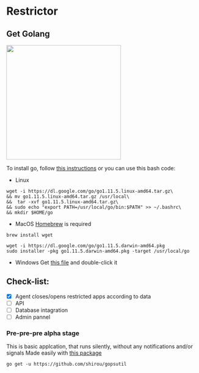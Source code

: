 # Restrictor

## Get Golang
<img src="https://proxy.duckduckgo.com/iu/?u=https%3A%2F%2Fcdn-images-1.medium.com%2Fmax%2F1200%2F1*mUjcwJ7INewkUIVWFJVRUA.jpeg&f=1" width=300>

To install go, follow [this instructions](https://golang.org/doc/install) or you can use this bash code:
- Linux
```
wget -i https://dl.google.com/go/go1.11.5.linux-amd64.tar.gz\
&& mv go1.11.5.linux-amd64.tar.gz /usr/local\
&&  tar -xvf go1.11.5.linux-amd64.tar.gz\
&& sudo echo "export PATH=/usr/local/go/bin:$PATH" >> ~/.bashrc\
&& mkdir $HOME/go
```

- MacOS
[Homebrew](https://brew.sh/) is required
```
brew install wget
```
```
wget -i https://dl.google.com/go/go1.11.5.darwin-amd64.pkg
sudo installer -pkg go1.11.5.darwin-amd64.pkg -target /usr/local/go
```
- Windows
Get [this file](https://dl.google.com/go/go1.11.5.windows-amd64.msi) and double-click it

## Check-list:
- [x] Agent closes/opens restricted apps according to data
- [ ] API
- [ ] Database intagration
- [ ] Admin pannel

### Pre-pre-pre alpha stage
This is basic applcation, that runs silently, without any notifications and/or signals
Made easily with [this package](https://github.com/shirou/gopsutil)
```
go get -u https://github.com/shirou/gopsutil
```
